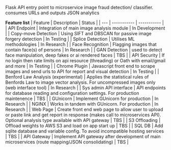 Flask API entry point to microservice image fraud detection/ classifier. consumes URLs and outputs JSON analytics


**Feature list**
| Feature | Description | Status |
| --- | ----------- | ----------- |
| API Endpoint | Integration of main image analysis module | In Development |
| Copy-move Detection | Using SIFT and DBSCAN for passive image forgery detection | In Testing |
| Splice Detection  | Utilises ML methodologies | In Research |
| Face Recognition | Flagging images that contain face(s) of persons | In Research |
| GAN Detection | used to detect face manipulation, deep fakes or ai rendered faces | TBS |
| API Security | If no login then rate limits on api resource (threading) or Oath with email/gmail and more | In Testing |
| Chrome Plugin | Javascript front end to scrape images and send urls to API for report and visual detection | In Testing |
| Benford Law Analysis (experimental) | Applies the statistical rules of Benfords Law to image vector analysis. For uncompressed images only (web interface tool) | In Research |
| Sys admin API interface | API endpoints for database reading and configuration settings. For production maintenence | TBS |
| GUnicorn | Implement GUnicorn for production | In Research |
| NGINX | Works in tandem with GUnicorn. For production | In Research |
| Web Page | Create front end web page to allow user to upload or paste link and get report in response (makes call to microservices API). Optional analysis type available with API gateway | TBS |
| S3 Offloading | Offload weights to AWS S3 and load on app start up | TBS |
| SQL DB | Add sqlite database and variable config. To avoid incompatible hosting services | TBS |
| API Gateway | Implement API gateway after development of main microservices (route mapping/JSON consolidating) | TBS |










